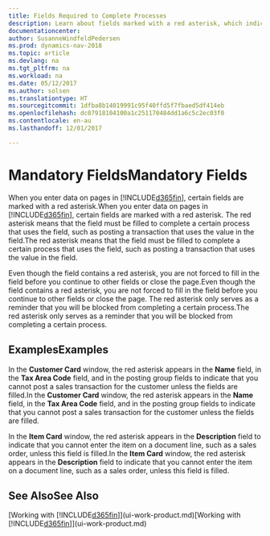 ```yaml
---
title: Fields Required to Complete Processes
description: Learn about fields marked with a red asterisk, which indicates that they are required and must be filled in to complete a processes.
documentationcenter: 
author: SusanneWindfeldPedersen
ms.prod: dynamics-nav-2018
ms.topic: article
ms.devlang: na
ms.tgt_pltfrm: na
ms.workload: na
ms.date: 05/12/2017
ms.author: solsen
ms.translationtype: HT
ms.sourcegitcommit: 1dfba8b14019991c95f40ffd5f7fbaed5df414eb
ms.openlocfilehash: dc07918104100a1c251170484dd1a6c5c2ec03f0
ms.contentlocale: en-au
ms.lasthandoff: 12/01/2017

---
```

# <a name="mandatory-fields"></a><span data-ttu-id="43eac-103">Mandatory Fields</span><span class="sxs-lookup"><span data-stu-id="43eac-103">Mandatory Fields</span></span>
<span data-ttu-id="43eac-104">When you enter data on pages in [!INCLUDE[d365fin](includes/d365fin_md.md)], certain fields are marked with a red asterisk.</span><span class="sxs-lookup"><span data-stu-id="43eac-104">When you enter data on pages in [!INCLUDE[d365fin](includes/d365fin_md.md)], certain fields are marked with a red asterisk.</span></span> <span data-ttu-id="43eac-105">The red asterisk means that the field must be filled to complete a certain process that uses the field, such as posting a transaction that uses the value in the field.</span><span class="sxs-lookup"><span data-stu-id="43eac-105">The red asterisk means that the field must be filled to complete a certain process that uses the field, such as posting a transaction that uses the value in the field.</span></span>

<span data-ttu-id="43eac-106">Even though the field contains a red asterisk, you are not forced to fill in the field before you continue to other fields or close the page.</span><span class="sxs-lookup"><span data-stu-id="43eac-106">Even though the field contains a red asterisk, you are not forced to fill in the field before you continue to other fields or close the page.</span></span> <span data-ttu-id="43eac-107">The red asterisk only serves as a reminder that you will be blocked from completing a certain process.</span><span class="sxs-lookup"><span data-stu-id="43eac-107">The red asterisk only serves as a reminder that you will be blocked from completing a certain process.</span></span>

## <a name="examples"></a><span data-ttu-id="43eac-108">Examples</span><span class="sxs-lookup"><span data-stu-id="43eac-108">Examples</span></span>
<span data-ttu-id="43eac-109">In the **Customer Card** window, the red asterisk appears in the **Name** field, in the **Tax Area Code** field, and in the posting group fields to indicate that you cannot post a sales transaction for the customer unless the fields are filled.</span><span class="sxs-lookup"><span data-stu-id="43eac-109">In the **Customer Card** window, the red asterisk appears in the **Name** field, in the **Tax Area Code** field, and in the posting group fields to indicate that you cannot post a sales transaction for the customer unless the fields are filled.</span></span>

<span data-ttu-id="43eac-110">In the **Item Card** window, the red asterisk appears in the **Description** field to indicate that you cannot enter the item on a document line, such as a sales order, unless this field is filled.</span><span class="sxs-lookup"><span data-stu-id="43eac-110">In the **Item Card** window, the red asterisk appears in the **Description** field to indicate that you cannot enter the item on a document line, such as a sales order, unless this field is filled.</span></span>

## <a name="see-also"></a><span data-ttu-id="43eac-111">See Also</span><span class="sxs-lookup"><span data-stu-id="43eac-111">See Also</span></span>
<span data-ttu-id="43eac-112">[Working with [!INCLUDE[d365fin](includes/d365fin_md.md)]](ui-work-product.md)</span><span class="sxs-lookup"><span data-stu-id="43eac-112">[Working with [!INCLUDE[d365fin](includes/d365fin_md.md)]](ui-work-product.md)</span></span>


